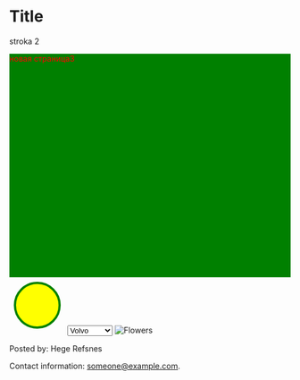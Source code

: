 # Title
stroka 2

<div style="color:red; background:green;height:400px; weight:600px;">
  <span>новая страница3</span>
 </div>

<svg width="100" height="100">
  <circle cx="50" cy="50" r="40" stroke="green" stroke-width="4" fill="yellow" />
</svg>

<select>
  <option value="volvo">Volvo</option>
  <option value="saab">Saab</option>
  <option value="mercedes">Mercedes</option>
  <option value="audi">Audi</option>
</select>

<picture>
  <source media="(min-width: 650px)" srcset="img_pink_flowers.jpg">
  <source media="(min-width: 465px)" srcset="img_white_flower.jpg">
  <img src="img_orange_flowers.jpg" alt="Flowers" style="width:auto;">
</picture>

<footer>
  <p>Posted by: Hege Refsnes</p>
  <p>Contact information: <a href="mailto:someone@example.com">
  someone@example.com</a>.</p>
</footer>
